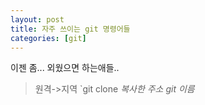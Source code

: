 ```yaml
---
layout: post
title: 자주 쓰이는 git 명령어들
categories: [git]
---
```



이젠 좀... 외웠으면 하는애들..

> 원격->지역
> `git clone *복사한 주소* *git 이름*



